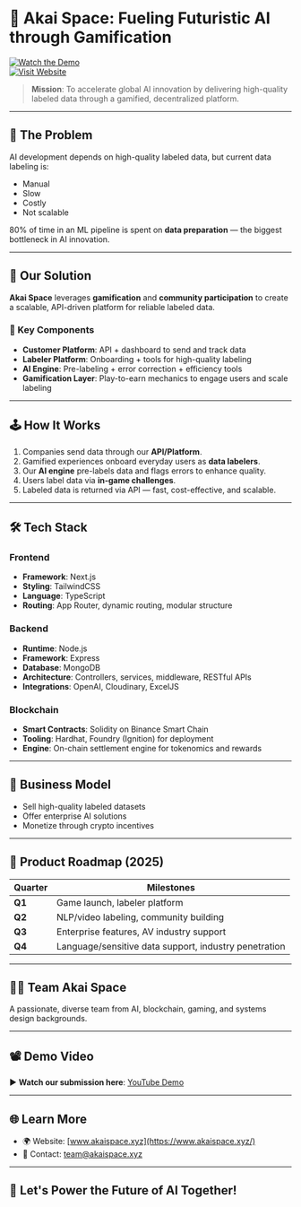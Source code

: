 # 🚀 Akai Space: Fueling Futuristic AI through Gamification

[![Watch the Demo](https://img.shields.io/badge/Demo-YouTube-red?style=for-the-badge&logo=youtube)](https://www.youtube.com/watch?v=kc5bFRVaA5U)  
[![Visit Website](https://img.shields.io/badge/Website-akaispace.xyz-blue?style=for-the-badge&logo=googlechrome)](https://www.akaispace.xyz/)

> **Mission**: To accelerate global AI innovation by delivering high-quality labeled data through a gamified, decentralized platform.

---

## 🧠 The Problem

AI development depends on high-quality labeled data, but current data labeling is:  
- Manual  
- Slow  
- Costly  
- Not scalable  

80% of time in an ML pipeline is spent on **data preparation** — the biggest bottleneck in AI innovation.

---

## 🎯 Our Solution

**Akai Space** leverages **gamification** and **community participation** to create a scalable, API-driven platform for reliable labeled data.

### 🧩 Key Components

- **Customer Platform**: API + dashboard to send and track data  
- **Labeler Platform**: Onboarding + tools for high-quality labeling  
- **AI Engine**: Pre-labeling + error correction + efficiency tools  
- **Gamification Layer**: Play-to-earn mechanics to engage users and scale labeling

---

## 🕹️ How It Works

1. Companies send data through our **API/Platform**.  
2. Gamified experiences onboard everyday users as **data labelers**.  
3. Our **AI engine** pre-labels data and flags errors to enhance quality.  
4. Users label data via **in-game challenges**.  
5. Labeled data is returned via API — fast, cost-effective, and scalable.

---

## 🛠️ Tech Stack

### Frontend
- **Framework**: Next.js  
- **Styling**: TailwindCSS  
- **Language**: TypeScript  
- **Routing**: App Router, dynamic routing, modular structure  

### Backend
- **Runtime**: Node.js  
- **Framework**: Express  
- **Database**: MongoDB  
- **Architecture**: Controllers, services, middleware, RESTful APIs  
- **Integrations**: OpenAI, Cloudinary, ExcelJS  

### Blockchain
- **Smart Contracts**: Solidity on Binance Smart Chain  
- **Tooling**: Hardhat, Foundry (Ignition) for deployment  
- **Engine**: On-chain settlement engine for tokenomics and rewards  

---

## 💸 Business Model

- Sell high-quality labeled datasets  
- Offer enterprise AI solutions  
- Monetize through crypto incentives  

---

## 🔮 Product Roadmap (2025)

| Quarter | Milestones                                                      |
| ------- | ---------------------------------------------------------------- |
| **Q1**  | Game launch, labeler platform                                    |
| **Q2**  | NLP/video labeling, community building                           |
| **Q3**  | Enterprise features, AV industry support                         |
| **Q4**  | Language/sensitive data support, industry penetration            |

---

## 👨‍💻 Team Akai Space

A passionate, diverse team from AI, blockchain, gaming, and systems design backgrounds.

---

## 📽️ Demo Video

▶️ **Watch our submission here**: [YouTube Demo](https://www.youtube.com/watch?v=kc5bFRVaA5U)

---

## 🌐 Learn More

- 🌍 Website: [www.akaispace.xyz](https://www.akaispace.xyz/)  
- 📧 Contact: team@akaispace.xyz

---

## 🙌 Let's Power the Future of AI Together!
